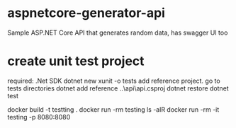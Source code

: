 
# aspnetcore-generator-api
Sample ASP.NET Core API that generates random data, has swagger UI too

# create unit test project
required: .Net SDK
dotnet new xunit -o tests
add reference project. go to tests directories
dotnet add reference ..\api\api.csproj
dotnet restore
dotnet test

docker build -t testting .
docker run -rm testing ls -alR
docker run -rm -it testing -p 8080:8080